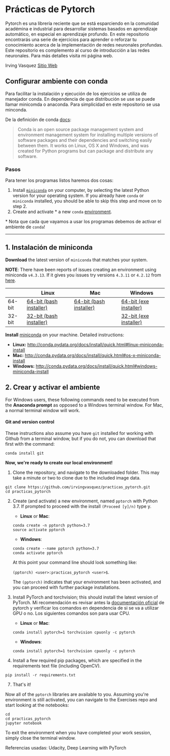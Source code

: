# Prácticas de Pytorch


Pytorch es una librería reciente que se está esparciendo en la comunidad académina e industrial para desarrollar sistemas basados en aprendizaje automático, en especial en aprendizaje profundo. En este repositorio encontrarás una serie de ejercicios para aprender o reforzar tu conocimiento acerca de la implementación de redes neuronales profundas. Este repositorio es complemento al curso de introducción a las redes neuronales. Para más detalles visita mi página web.

Irving Vasquez
[Sitio Web]


## Configurar ambiente con conda

Para facilitar la instalación y ejecución de los ejercicios se utiliza de manejador conda. En dependencia de que distribución se use se puede llamar minicomda o anaconda. Para simplicidad en este repositorio se usa minconda.

De la definición de conda [docs](http://conda.pydata.org/docs):

> Conda is an open source package management system and environment management system for installing multiple versions of software packages and their dependencies and switching easily between them. It works on Linux, OS X and Windows, and was created for Python programs but can package and distribute any software.

### Pasos
Para tener los programas listos haremos dos cosas:

1. Install [`miniconda`](http://conda.pydata.org/miniconda.html) on your computer, by selecting the latest Python version for your operating system. If you already have `conda` or `miniconda` installed, you should be able to skip this step and move on to step 2.
2. Create and activate * a new `conda` [environment](http://conda.pydata.org/docs/using/envs.html).

\* Nota que cada que vayamos a usar los programas debemos de activar el ambiente de `conda`!

---

## 1. Instalación de miniconda

**Download** the latest version of `miniconda` that matches your system.

**NOTE**: There have been reports of issues creating an environment using miniconda `v4.3.13`. If it gives you issues try versions `4.3.11` or `4.2.12` from [here](https://repo.continuum.io/miniconda/).

|        | Linux | Mac | Windows | 
|--------|-------|-----|---------|
| 64-bit | [64-bit (bash installer)][lin64] | [64-bit (bash installer)][mac64] | [64-bit (exe installer)][win64]
| 32-bit | [32-bit (bash installer)][lin32] |  | [32-bit (exe installer)][win32]

[win64]: https://repo.continuum.io/miniconda/Miniconda3-latest-Windows-x86_64.exe
[win32]: https://repo.continuum.io/miniconda/Miniconda3-latest-Windows-x86.exe
[mac64]: https://repo.continuum.io/miniconda/Miniconda3-latest-MacOSX-x86_64.sh
[lin64]: https://repo.continuum.io/miniconda/Miniconda3-latest-Linux-x86_64.sh
[lin32]: https://repo.continuum.io/miniconda/Miniconda3-latest-Linux-x86.sh

**Install** [miniconda](http://conda.pydata.org/miniconda.html) on your machine. Detailed instructions:

- **Linux:** http://conda.pydata.org/docs/install/quick.html#linux-miniconda-install
- **Mac:** http://conda.pydata.org/docs/install/quick.html#os-x-miniconda-install
- **Windows:** http://conda.pydata.org/docs/install/quick.html#windows-miniconda-install

## 2. Crear y activar el ambiente

For Windows users, these following commands need to be executed from the **Anaconda prompt** as opposed to a Windows terminal window. For Mac, a normal terminal window will work. 

#### Git and version control
These instructions also assume you have `git` installed for working with Github from a terminal window, but if you do not, you can download that first with the command:
```
conda install git
```


**Now, we're ready to create our local environment!**

1. Clone the repository, and navigate to the downloaded folder. This may take a minute or two to clone due to the included image data.
```
git clone https://github.com/irvingvasquez/practicas_pytorch.git
cd practicas_pytorch
```

2. Create (and activate) a new environment, named `pptorch` with Python 3.7. If prompted to proceed with the install `(Proceed [y]/n)` type y.

	- __Linux__ or __Mac__: 
	```
	conda create -n pptorch python=3.7
	source activate pptorch
	```
	- __Windows__: 
	```
	conda create --name pptorch python=3.7
	conda activate pptorch
	```
	
	At this point your command line should look something like:

	`(pptorch) <user>:practicas_pytorch <user>$`. 
	
	The `(pptorch)` indicates that your environment has been activated, and you can proceed with further package installations.

3. Install PyTorch and torchvision; this should install the latest version of PyTorch. Mi recomendación es revisar antes la [documentación oficial](https://pytorch.org/get-started/locally/) de pytorch y verificar los comandos en dependencia de si se va a utilizar GPU o no. Los siguientes comandos son para usar CPU.
	
	- __Linux__ or __Mac__: 
	```
	conda install pytorch=1 torchvision cpuonly -c pytorch
	```
	- __Windows__: 
	```
	conda install pytorch=1 torchvision cpuonly -c pytorch
	```

6. Install a few required pip packages, which are specified in the requirements text file (including OpenCV).
```
pip install -r requirements.txt
```

7. That's it!

Now all of the `pptorch` libraries are available to you. Assuming you're environment is still activated, you can navigate to the Exercises repo and start looking at the notebooks:

```
cd
cd practicas_pytorch
jupyter notebook
```

To exit the environment when you have completed your work session, simply close the terminal window.

Referencias usadas:
Udacity, Deep Learning with PyTorch

[Sitio Web]: <https://jivasquez.wordpress.com/>
